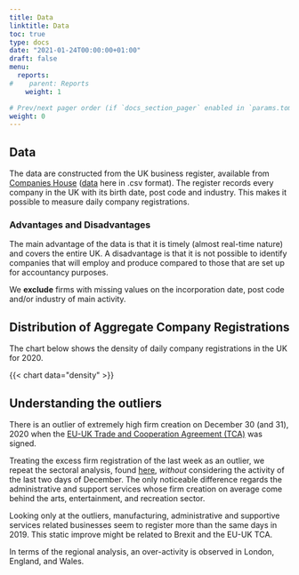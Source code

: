 ```yaml
---
title: Data
linktitle: Data 
toc: true
type: docs
date: "2021-01-24T00:00:00+01:00"
draft: false
menu:
  reports:
#    parent: Reports
    weight: 1

# Prev/next pager order (if `docs_section_pager` enabled in `params.toml`)
weight: 0
---
```


## Data
The data are constructed from the UK business register, available from [Companies House]( https://www.gov.uk/government/organisations/companies-house) ([data]( http://download.companieshouse.gov.uk/en_output.html) here in .csv format). The register records every company in the UK with its birth date, post code and industry. This makes it possible to measure daily company registrations.

### Advantages and Disadvantages

The main advantage of the data is that it is timely (almost real-time nature) and covers the entire UK. A disadvantage is that it is not possible to identify companies that will employ and produce compared to those that are set up for accountancy purposes.

We **exclude** firms with missing values on the incorporation date, post code and/or industry of main activity.

## Distribution of Aggregate Company Registrations
The chart below shows the density of daily company registrations in the UK for 2020.

{{< chart data="density" >}}


## Understanding the outliers
There is an outlier of extremely high firm creation on December 30 (and 31), 2020 when the [EU-UK Trade and Cooperation Agreement (TCA)]( https://www.gov.uk/government/publications/agreements-reached-between-the-united-kingdom-of-great-britain-and-northern-ireland-and-the-european-union) was signed.

Treating the excess firm registration of the last week as an outlier, we repeat the sectoral analysis, found [here](https://uk-firm-dynamics.netlify.app/reports/jan2021/), *without* considering the activity of the last two days of December. The only noticeable difference regards the administrative and support services whose firm creation on average come behind the arts, entertainment, and recreation sector. 

Looking only at the outliers, manufacturing, administrative and supportive services related businesses seem to register more than the same days in 2019. This static improve might be related to Brexit and the EU-UK TCA.

In terms of the regional analysis, an over-activity is observed in London, England, and Wales.

